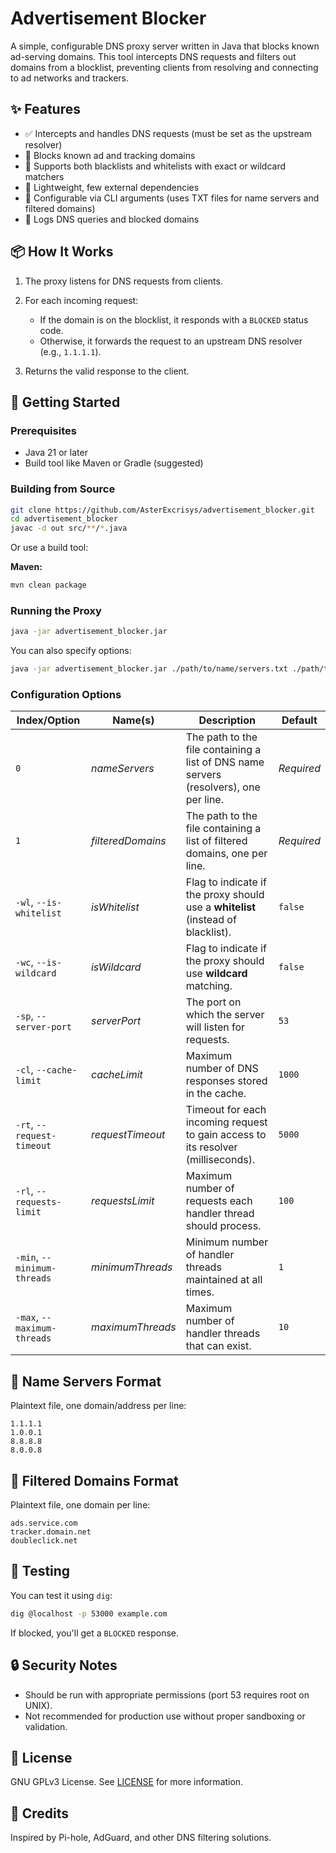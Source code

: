# Advertisement Blocker

A simple, configurable DNS proxy server written in Java that blocks known ad-serving domains. This tool intercepts DNS requests and filters out domains from a blocklist, preventing clients from resolving and connecting to ad networks and trackers.

## ✨ Features

* ✅ Intercepts and handles DNS requests (must be set as the upstream resolver)
* 🚫 Blocks known ad and tracking domains
* 📝 Supports both blacklists and whitelists with exact or wildcard matchers
* 💾 Lightweight, few external dependencies
* 🔧 Configurable via CLI arguments (uses TXT files for name servers and filtered domains)
* 📄 Logs DNS queries and blocked domains

## 📦 How It Works

1. The proxy listens for DNS requests from clients.
2. For each incoming request:

   * If the domain is on the blocklist, it responds with a `BLOCKED` status code.
   * Otherwise, it forwards the request to an upstream DNS resolver (e.g., `1.1.1.1`).
3. Returns the valid response to the client.

## 🚀 Getting Started

### Prerequisites

* Java 21 or later
* Build tool like Maven or Gradle (suggested)

### Building from Source

```bash
git clone https://github.com/AsterExcrisys/advertisement_blocker.git
cd advertisement_blocker
javac -d out src/**/*.java
```

Or use a build tool:

**Maven:**

```bash
mvn clean package
```

### Running the Proxy

```bash
java -jar advertisement_blocker.jar
```

You can also specify options:

```bash
java -jar advertisement_blocker.jar ./path/to/name/servers.txt ./path/to/filtered/domains.txt --server-port=53000
```

### Configuration Options

| **Index/Option**            | **Name(s)**       | **Description**                                                                       | **Default** |
|-----------------------------|-------------------|---------------------------------------------------------------------------------------|-------------|
| `0`                         | *nameServers*     | The path to the file containing a list of DNS name servers (resolvers), one per line. | *Required*  |
| `1`                         | *filteredDomains* | The path to the file containing a list of filtered domains, one per line.             | *Required*  |
| `-wl`, `--is-whitelist`     | *isWhitelist*     | Flag to indicate if the proxy should use a **whitelist** (instead of blacklist).      | `false`     |
| `-wc`, `--is-wildcard`      | *isWildcard*      | Flag to indicate if the proxy should use **wildcard** matching.                       | `false`     |
| `-sp`, `--server-port`      | *serverPort*      | The port on which the server will listen for requests.                                | `53`        |
| `-cl`, `--cache-limit`      | *cacheLimit*      | Maximum number of DNS responses stored in the cache.                                  | `1000`      |
| `-rt`, `--request-timeout`  | *requestTimeout*  | Timeout for each incoming request to gain access to its resolver (milliseconds).      | `5000`      |
| `-rl`, `--requests-limit`   | *requestsLimit*   | Maximum number of requests each handler thread should process.                        | `100`       |
| `-min`, `--minimum-threads` | *minimumThreads*  | Minimum number of handler threads maintained at all times.                            | `1`         |
| `-max`, `--maximum-threads` | *maximumThreads*  | Maximum number of handler threads that can exist.                                     | `10`        |

## 📄 Name Servers Format

Plaintext file, one domain/address per line:

```
1.1.1.1
1.0.0.1
8.8.8.8
8.0.0.8
```

## 📄 Filtered Domains Format

Plaintext file, one domain per line:

```
ads.service.com
tracker.domain.net
doubleclick.net
```

## 🧪 Testing

You can test it using `dig`:

```bash
dig @localhost -p 53000 example.com
```

If blocked, you'll get a `BLOCKED` response.

## 🔒 Security Notes

* Should be run with appropriate permissions (port 53 requires root on UNIX).
* Not recommended for production use without proper sandboxing or validation.

## 📜 License

GNU GPLv3 License. See [LICENSE](LICENSE) for more information.

## 🙌 Credits

Inspired by Pi-hole, AdGuard, and other DNS filtering solutions.
